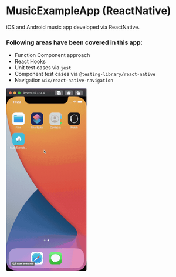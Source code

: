 # MusicExampleApp (ReactNative)

iOS and Android music app developed via ReactNative.

### Following areas have been covered in this app:
- Function Component approach
- React Hooks
- Unit test cases via `jest`
- Component test cases via `@testing-library/react-native`
- Navigation `wix/react-native-navigation`

![demo](demo.gif)
